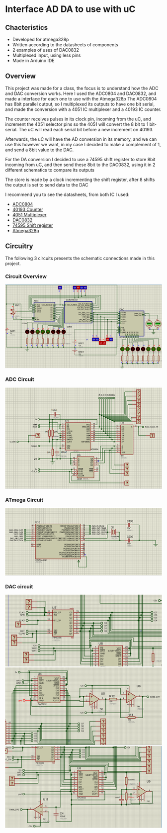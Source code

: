 # Interface AD DA to use with uC

## Chacteristics 
- Developed for atmega328p
- Written according to the datasheets of components
- 2 examples of uses of DAC0832
- Multiplexed input, using less pins
- Made in Arduino IDE

## Overview
This project was made for a class, the focus is to understand how the ADC and DAC conversion works.
Here I used the ADC0804 and DAC0832, and made a interface for each one to use with the Atmega328p
The ADC0804 has 8bit parallel output, so I multiplexed its outputs to have one bit serial, and 
made the conversion with a 4051 IC multiplexer and a 40193 IC counter.

The counter receives pulses in its clock pin, incoming from the uC, and increment the 4051 selector pins
so the 4051 will convert the 8 bit to 1 bit-serial.
The uC will read each serial bit before a new increment on 40193.

Afterwards, the uC will have the AD conversion in its memory, and we can use this however we want, in my case
I decided to make a complement of 1, and send a 8bit value to the DAC.

For the DA conversion I decided to use a 74595 shift register to store 8bit incoming from uC, and then send these 8bit to 
the DAC0832, using it in 2 different schematics to compare its outputs

The store is made by a clock incrementing the shift register, after 8 shifts the output is set to send data to the DAC

I recommend you to see the datasheets, from both IC I used:
- [ADC0804](https://www.ti.com/lit/ds/symlink/adc0804-n.pdf) 
- [40193 Counter](https://www.ti.com/lit/ds/symlink/cd40193b.pdf?ts=1606420709126&ref_url=https%253A%252F%252Fwww.ti.com%252Fproduct%252FCD40193B)
- [4051 Multiplexer](https://www.ti.com/lit/ds/symlink/cd4051b.pdf?ts=1606420744325&ref_url=https%253A%252F%252Fwww.google.com%252F)
- [DAC0832](https://datasheet.octopart.com/DAC0832LCN-National-Semiconductor-datasheet-14101993.pdf)
- [74595 Shift register](https://www.ti.com/lit/ds/scls041i/scls041i.pdf?ts=1606413365686&ref_url=https%253A%252F%252Fwww.google.com%252F)
- [Atmega328p](https://www.sparkfun.com/datasheets/Components/SMD/ATMega328.pdf)

## Circuitry

The following 3 circuits presents the schematic connections made in this project.

### Circuit Overview
![Overview](/img/over.png)

### ADC Circuit
![ADC circuit](/img/ADC.png)

### ATmega Circuit
![ATmega circuit](/img/uC.png)

### DAC circuit
![DAC circuit - 74595](/img/DAC1.png)
![DAC circuit - DAC1](/img/DAC2.png)
![DAC circuit - DAC2](/img/DAC3.png)
